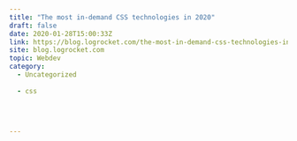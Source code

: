 ```yaml
---
title: "The most in-demand CSS technologies in 2020"
draft: false
date: 2020-01-28T15:00:33Z
link: https://blog.logrocket.com/the-most-in-demand-css-technologies-in-2020/?utm_medium=RSS&utm_source=hune
site: blog.logrocket.com
topic: Webdev
category:
  - Uncategorized
  
  - css
  
   
  

---
```

